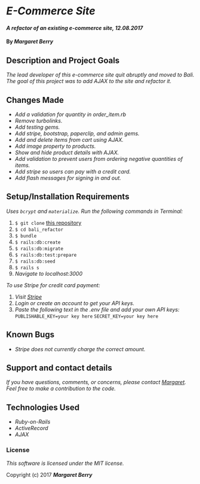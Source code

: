 # _E-Commerce Site_

#### _A refactor of an existing e-commerce site, 12.08.2017_

#### By _**Margaret Berry**_

## Description and Project Goals
_The lead developer of this e-commerce site quit abruptly and moved to Bali. The goal of this project was to add AJAX to the site and refactor it._

## Changes Made
* _Add a validation for quantity in order_item.rb_
* _Remove turbolinks._
* _Add testing gems._
* _Add stripe, bootstrap, paperclip, and admin gems._
* _Add and delete items from cart using AJAX._
* _Add image property to products._
* _Show and hide product details with AJAX._
* _Add validation to prevent users from ordering negative quantities of items._
* _Add stripe so users can pay with a credit card._
* _Add flash messages for signing in and out._

## Setup/Installation Requirements
_Uses `bcrypt` and `materialize`._
_Run the following commands in Terminal:_

1. `$ git clone` [this repository](https://github.com/codemargaret/bali_refactor.git)
2. `$ cd bali_refactor`
3. `$ bundle`
4. `$ rails:db:create`
5. `$ rails:db:migrate`
6. `$ rails:db:test:prepare`
7. `$ rails:db:seed`
8. `$ rails s`
9. _Navigate to localhost:3000_

_To use Stripe for credit card payment:_

1. _Visit [Stripe](https://dashboard.stripe.com/login)_
2. _Login or create an account to get your API keys._
3. _Paste the following text in the .env file and add your own API keys:_
` PUBLISHABLE_KEY=your key here`
`SECRET_KEY=your key here`

## Known Bugs
* _Stripe does not currently charge the correct amount._

## Support and contact details
_If you have questions, comments, or concerns, please contact [Margaret](codeberry1@gmail.com).  Feel free to make a contribution to the code._

## Technologies Used
* _Ruby-on-Rails_
* _ActiveRecord_
* _AJAX_

### License
*This software is licensed under the MIT license.*

Copyright (c) 2017 **_Margaret Berry_**
